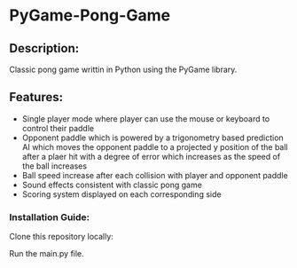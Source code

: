 ﻿# PyGame-Pong-Game

## Description:
Classic pong game writtin in Python using the PyGame library.

## Features:
* Single player mode where player can use the mouse or keyboard to control their paddle
* Opponent paddle which is powered by a trigonometry based prediction AI which moves the opponent paddle to a projected y position of the ball after a plaer hit with a degree of error which increases as the speed of the ball increases
* Ball speed increase after each collision with player and opponent paddle
* Sound effects consistent with classic pong game
* Scoring system displayed on each corresponding side

### Installation Guide:
Clone this repository locally:

Run the main.py file.
